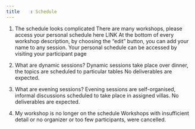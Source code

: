 ```yaml
---
title    : Schedule
---
```


1.	The schedule looks complicated 
There are many workshops, please access your personal schedule here LINK
At the bottom of every workshop description, by choosing the “edit” button, you can add your name to any session. 
Your personal schedule can be accessed by visiting your participant page

2.	What are dynamic sessions?
Dynamic sessions take place over dinner, the topics are scheduled to particular tables  No deliverables are expected.  

3.	What are evening sessions?
Evening sessions are self-organised, informal discussions scheduled to take place in assigned villas.  No deliverables are expected.

4.	My workshop is no longer on the schedule 
Workshops with insufficient detail or no organizer or too few participants, were cancelled.




